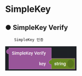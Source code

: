 # SimpleKey

## ● SimpleKey Verify

        SimpleKey 인증

![](../../img/assets/image%20%28260%29.png)
